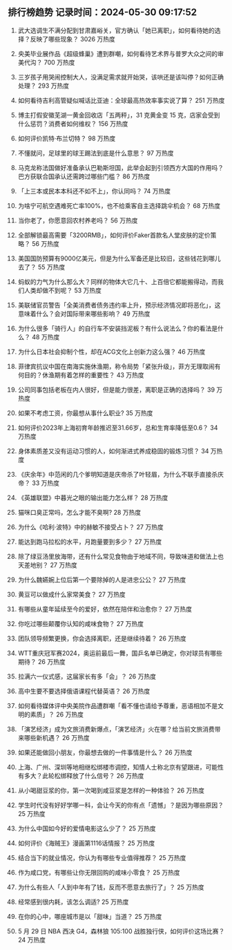 
## 排行榜趋势 记录时间：2024-05-30 09:17:52
  
  1. 武大选调生不满分配到甘肃嘉峪关，官方确认「她已离职」，如何看待她的选择？反映了哪些现象？ 3026 万热度
    
  2. 央美毕业展作品《超级蜂巢》遭到群嘲，如何看待艺术界与普罗大众之间的审美代沟？ 700 万热度
    
  3. 三岁孩子用哭闹控制大人，没满足需求就开始哭，该哄还是该叫停？如何正确处理？ 293 万热度
    
  4. 如何看待吉利高管疑似喊话比亚迪：全球最高热效率事实说了算？ 251 万热度
    
  5. 博主打假安徽芜湖一黄金回收店「五两秤」，31 克黄金变 15 克，店家会受到什么惩罚？消费者如何维权？ 156 万热度
    
  6. 如何评价凯特·布兰切特？ 98 万热度
    
  7. 不懂就问，足球里的球王踢法到底是什么意思？ 97 万热度
    
  8. 马克龙称法国做好准备承认巴勒斯坦国，此举会起到引领西方大国的作用吗？巴方获联合国承认还需跨过哪些门槛？ 86 万热度
    
  9. 「上三本或民本本科还不如不上」，你认同吗？ 74 万热度
    
  10. 为啥宁可航空遇难死亡率100%，也不给乘客自主选择跳伞机会？ 68 万热度
    
  11. 当你老了，你愿意回农村养老吗？ 56 万热度
    
  12. 全部解锁最高需要「3200RMB」，如何评价Faker首款名人堂皮肤的定价策略？ 56 万热度
    
  13. 美国国防预算有9000亿美元，但是为什么军备还是比较旧，这些钱花到哪儿去了？ 55 万热度
    
  14. 蚂蚁的力气为什么那么大？同样的物体大它几十、上百倍它都能搬得动，而我们人类却做不到呢？ 53 万热度
    
  15. 美联储官员警告「全美消费者债务违约率上升，预示经济情况即将恶化」，这意味着什么？会对国际带来哪些影响？ 49 万热度
    
  16. 为什么很多「骑行人」的自行车不安装挡泥板？有什么说法么？你的看法是什么？ 48 万热度
    
  17. 为什么日本社会抑制个性，却在ACG文化上创新力这么强？ 46 万热度
    
  18. 菲律宾抗议中国在南海实施休渔期，称令局势「紧张升级」，菲方无理取闹有何目的？休渔期有着怎样的重要性？ 43 万热度
    
  19. 公司同事包括老板在内人很好，但是能力很差，离职是正确的选择吗？ 39 万热度
    
  20. 如果不考虑工资，你最想从事什么职业? 35 万热度
    
  21. 如何评价2023年上海初育年龄推迟至31.66岁，总和生育率降低至0.6？ 34 万热度
    
  22. 身体素质差又没有运动习惯的人，如何渐进式养成稳固的锻炼习惯？ 34 万热度
    
  23. 《庆余年》中范闲的几个爹明知道是庆帝杀了叶轻眉，为什么不联手直接杀庆帝？ 33 万热度
    
  24. 《英雄联盟》中暮光之眼的输出能力怎么样？ 28 万热度
    
  25. 猫咪口臭正常吗，怎么才能不臭啊? 28 万热度
    
  26. 为什么《哈利·波特》中的赫敏不接受占卜？ 27 万热度
    
  27. 能达到跑马拉松的水平，月跑量要到多少？ 27 万热度
    
  28. 除了绿豆汤里放海带，还有什么常见食物由于地域不同，导致味道和做法上也天差地别？ 27 万热度
    
  29. 为什么魏嬿婉上位后第一个要除掉的人是进忠公公？ 27 万热度
    
  30. 黄豆可以做成什么家常美食？ 27 万热度
    
  31. 有哪些从童年延续至今的爱好，依然在陪伴和治愈你？ 27 万热度
    
  32. 你吃过哪些颠覆你认知的咸味食物？ 27 万热度
    
  33. 团队领导频繁更换，你会选择离职，还是继续待着？ 26 万热度
    
  34. WTT重庆冠军赛2024，奥运前最后一舞，国乒名单已确定，你对球员有哪些期待？ 26 万热度
    
  35. 拉满六一仪式感，这届家长有多「会」？ 26 万热度
    
  36. 高中生要不要选择俄语课程代替英语？ 26 万热度
    
  37. 如何看待媒体评中央美院作品遭群嘲「看不懂也请给予尊重，恶语相加不是文明的素质」？ 26 万热度
    
  38. 「演艺经济」成为文旅消费新爆点，「演艺经济」火在哪？给当前文旅消费带来哪些新机遇？ 26 万热度
    
  39. 如果还能做回小朋友，你最想去做的一件事情是什么？ 26 万热度
    
  40. 上海、广州、深圳等地相继松绑楼市调控，知情人士称北京有望跟进，可能性有多大？此轮松绑释放了什么信号？ 26 万热度
    
  41. 从小喝甜豆浆的你，第一次喝到咸豆浆是怎样的一种体验？ 26 万热度
    
  42. 学生时代没有好好学哪一科，会让今天的你有点「遗憾」？是因为哪些原因？ 25 万热度
    
  43. 为什么中国如今好的爱情电影这么少了？ 25 万热度
    
  44. 如何评价《海贼王》漫画第1116话情报？ 25 万热度
    
  45. 结合当下的就业情况，你认为有哪些专业值得推荐？ 25 万热度
    
  46. 作为咸口党，有哪些让你无限回购的咸味小零食？ 25 万热度
    
  47. 为什么有些人「人到中年有了钱，反而不愿意去旅行了」？ 25 万热度
    
  48. 经常感到很内耗，该怎么调适? 25 万热度
    
  49. 在你的心中，哪座城市是以「甜味」当道？ 25 万热度
    
  50. 5 月 29 日 NBA 西决 G4，森林狼 105:100 战胜独行侠，如何评价这场比赛？ 24 万热度
    